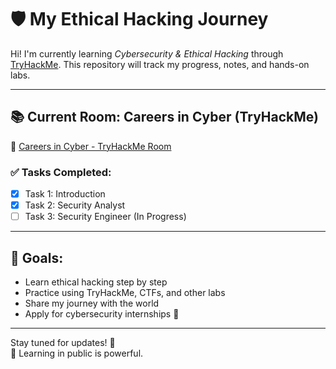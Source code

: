 # 🛡️ My Ethical Hacking Journey

Hi! I'm currently learning *Cybersecurity & Ethical Hacking* through [TryHackMe](https://tryhackme.com/). This repository will track my progress, notes, and hands-on labs.

---

## 📚 Current Room: Careers in Cyber (TryHackMe)

🔗 [Careers in Cyber - TryHackMe Room](https://tryhackme.com/room/careersincyber)

### ✅ Tasks Completed:
- [x] Task 1: Introduction
- [x] Task 2: Security Analyst
- [ ] Task 3: Security Engineer (In Progress)

---

## 🚀 Goals:
- Learn ethical hacking step by step
- Practice using TryHackMe, CTFs, and other labs
- Share my journey with the world
- Apply for cybersecurity internships 💼

---

Stay tuned for updates! 🔐  
📌 Learning in public is powerful.
